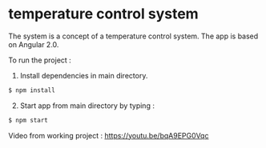 # temperature control system

The system is a concept of a temperature control system. The app is based on Angular 2.0. 

To run the project :

1. Install dependencies in main directory.
```sh
$ npm install 
```
2. Start app from main directory by typing :
```sh
$ npm start
```



Video from working project : https://youtu.be/bqA9EPG0Vqc
